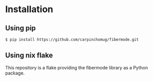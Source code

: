 # Installation
## Using pip

``` bash
$ pip install https://github.com/carpinchomug/fibermode.git
```

## Using nix flake
This repository is a flake providing the fibermode library as a Python package.
